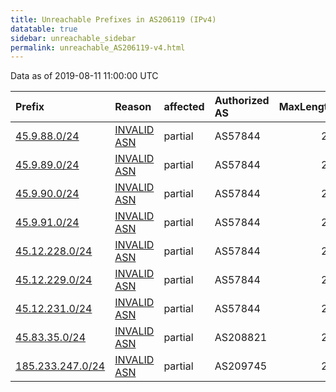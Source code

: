 ```yaml
---
title: Unreachable Prefixes in AS206119 (IPv4)
datatable: true
sidebar: unreachable_sidebar
permalink: unreachable_AS206119-v4.html
---
```


Data as of 2019-08-11 11:00:00 UTC


<div class="datatable-begin"></div>

| Prefix                                                     | Reason                                                                                                   | affected   | Authorized AS   |   MaxLength | Anchor                                         |   unreachable /24s |
|:-----------------------------------------------------------|:---------------------------------------------------------------------------------------------------------|:-----------|:----------------|------------:|:-----------------------------------------------|-------------------:|
| [45.9.88.0/24](https://stat.ripe.net/45.9.88.0/24)         | [INVALID ASN](https://rpki-validator.ripe.net/announcement-preview?asn=AS206119&prefix=45.9.88.0/24)     | partial    | AS57844         |          24 | [RIPE](unreachable_RIPE_NCC_RPKI_Root-v4.html) |                  1 |
| [45.9.89.0/24](https://stat.ripe.net/45.9.89.0/24)         | [INVALID ASN](https://rpki-validator.ripe.net/announcement-preview?asn=AS206119&prefix=45.9.89.0/24)     | partial    | AS57844         |          24 | [RIPE](unreachable_RIPE_NCC_RPKI_Root-v4.html) |                  1 |
| [45.9.90.0/24](https://stat.ripe.net/45.9.90.0/24)         | [INVALID ASN](https://rpki-validator.ripe.net/announcement-preview?asn=AS206119&prefix=45.9.90.0/24)     | partial    | AS57844         |          24 | [RIPE](unreachable_RIPE_NCC_RPKI_Root-v4.html) |                  1 |
| [45.9.91.0/24](https://stat.ripe.net/45.9.91.0/24)         | [INVALID ASN](https://rpki-validator.ripe.net/announcement-preview?asn=AS206119&prefix=45.9.91.0/24)     | partial    | AS57844         |          24 | [RIPE](unreachable_RIPE_NCC_RPKI_Root-v4.html) |                  1 |
| [45.12.228.0/24](https://stat.ripe.net/45.12.228.0/24)     | [INVALID ASN](https://rpki-validator.ripe.net/announcement-preview?asn=AS206119&prefix=45.12.228.0/24)   | partial    | AS57844         |          24 | [RIPE](unreachable_RIPE_NCC_RPKI_Root-v4.html) |                  1 |
| [45.12.229.0/24](https://stat.ripe.net/45.12.229.0/24)     | [INVALID ASN](https://rpki-validator.ripe.net/announcement-preview?asn=AS206119&prefix=45.12.229.0/24)   | partial    | AS57844         |          24 | [RIPE](unreachable_RIPE_NCC_RPKI_Root-v4.html) |                  1 |
| [45.12.231.0/24](https://stat.ripe.net/45.12.231.0/24)     | [INVALID ASN](https://rpki-validator.ripe.net/announcement-preview?asn=AS206119&prefix=45.12.231.0/24)   | partial    | AS57844         |          24 | [RIPE](unreachable_RIPE_NCC_RPKI_Root-v4.html) |                  1 |
| [45.83.35.0/24](https://stat.ripe.net/45.83.35.0/24)       | [INVALID ASN](https://rpki-validator.ripe.net/announcement-preview?asn=AS206119&prefix=45.83.35.0/24)    | partial    | AS208821        |          24 | [RIPE](unreachable_RIPE_NCC_RPKI_Root-v4.html) |                  1 |
| [185.233.247.0/24](https://stat.ripe.net/185.233.247.0/24) | [INVALID ASN](https://rpki-validator.ripe.net/announcement-preview?asn=AS206119&prefix=185.233.247.0/24) | partial    | AS209745        |          24 | [RIPE](unreachable_RIPE_NCC_RPKI_Root-v4.html) |                  1 |

<div class="datatable-end"></div>